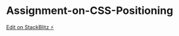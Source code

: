 # Assignment-on-CSS-Positioning

[Edit on StackBlitz ⚡️](https://stackblitz.com/edit/web-platform-tjwfsy)